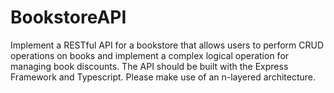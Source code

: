 # BookstoreAPI
Implement a RESTful API for a bookstore that allows users to perform CRUD operations on books and implement a complex logical operation for managing book discounts. The API should be built with the Express Framework and Typescript. Please make use of an n-layered architecture.
